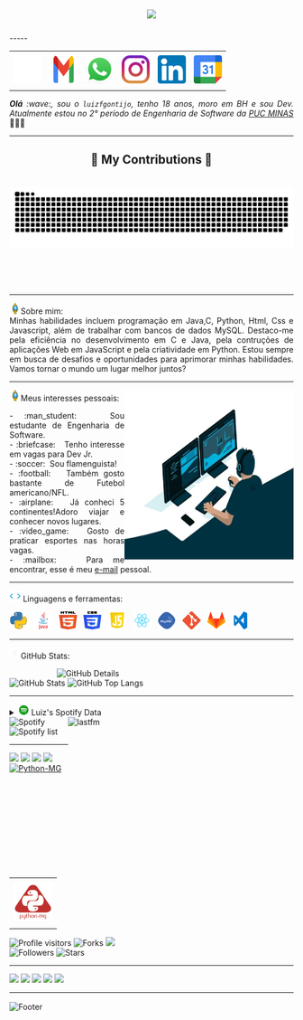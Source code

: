 <h1 align="center">
    <img src="https://readme-typing-svg.herokuapp.com/?font=Righteous&size=35&center=true&vCenter=true&width=500&height=70&duration=4000&lines=Hello+World!+👋;+I'm+Luiz!;" />
</h1>
-----

<div align="center">
<table>
<tr>
 <td align="center" colspan="11"></td>
</tr> 
<tr>
<td><a href="https://github.com/luizfgontijo" target="_blank"><img src="https://github.com/luizfgontijo/luizfgontijo/blob/main/img/github2.png?raw=true" width="50px" height="50px"/></a>
</td>
<td><a href="mailto:lfgsoares05@gmail.com" target="_blank"><img src="https://github.com/luizfgontijo/luizfgontijo/blob/main/img/gmail2.png?raw=true" width="50px" height="50px"/></a>
</td>
<td><a href="https://wa.me/5531991279640" target="_blank"><img src="https://github.com/luizfgontijo/luizfgontijo/blob/main/img/wpp2.png?raw=true" width="50px" height="50px"/></a>
</td>
<td><a href="https://www.instagram.com/luiz_gontijoo/" target="_blank"><img src="https://github.com/luizfgontijo/luizfgontijo/blob/main/img/insta2.png?raw=true" width="50px" height="50px"/></a>
</td>
<td><a href="https://www.linkedin.com/in/luizfgontijo/" target="_blank"><img src="https://github.com/luizfgontijo/luizfgontijo/blob/main/img/linkedin2.png?raw=true" width="50px" height="50px"/></a>
</td>
<td><a href="https://calendly.com/luizfgontijo/" target="_blank"><img src="https://github.com/luizfgontijo/luizfgontijo/blob/main/img/calendar2.png?raw=true" width="50px" height="50px"/></a>
</td>
</tr>
<tr>
 <td align="center" colspan="11"></td>
</tr> 
</table>

</div>
<div align="justify">
<i><b>Olá</b> :wave:, sou o <code>luizfgontijo</code>, tenho 18 anos, moro em BH e sou Dev. Atualmente estou no 2° período de Engenharia de Software da <a href="https://www.pucminas.br/" target="_blank">PUC MINAS</a></i>👨🏻‍💻<br />
</div>
<hr/>

<div align="center">
  <h2>🐍 My Contributions 🐍</h2>
  <br>
  <img alt="snake eating my contributions" src="https://raw.githubusercontent.com/salesp07/salesp07/output/github-contribution-grid-snake.svg" />
  
  <br/><br/><br/>
</div>

<hr/>
<img height="20" alt="GIF" src="https://github.com/luizfgontijo/luizfgontijo/blob/main/img/soulgem.gif?raw=true"/>Sobre mim:
<div align="justify">
Minhas habilidades incluem programação em Java,C, Python, Html, Css e Javascript, além de trabalhar com bancos de dados MySQL. Destaco-me pela eficiência no desenvolvimento em C e Java, pela contruções de aplicações Web em JavaScript e pela criatividade em Python. Estou sempre em busca de desafios e oportunidades para aprimorar minhas habilidades. Vamos tornar o mundo um lugar melhor juntos?
</div>

-----

<div>
<div>
<img align="right" alt="GIF" src="https://github.com/luizfgontijo/luizfgontijo/blob/main/img/dev.gif?raw=true" width="300px" height="300px"/>
</div>

<img height="20" alt="GIF" src="https://github.com/luizfgontijo/luizfgontijo/blob/main/img/soulgem.gif?raw=true"/>Meus interesses pessoais:

<div align="justify">
<p>
- :man_student: &nbsp; Sou estudante de Engenharia de Software.<br />
- :briefcase: &nbsp; Tenho interesse em vagas para Dev Jr.<br />
- :soccer:&nbsp; Sou flamenguista! <br />
- :football: &nbsp; Também gosto bastante de Futebol americano/NFL.<br />
- :airplane: &nbsp; Já conheci 5 continentes!Adoro viajar e conhecer novos lugares.<br />
- :video_game: &nbsp; Gosto de praticar esportes nas horas vagas.<br />
- :mailbox: &nbsp; Para me encontrar, esse é meu <a href="mailto:lfgsoares05@gmail.com" target="_blank">e-mail</a> pessoal.<br />

</p>
</div>
</div>

-----

<div>

<img height="20" alt="GIF" src="https://github.com/luizfgontijo/luizfgontijo/blob/main/img/skills.gif?raw=true"/>&nbsp;Linguagens e ferramentas:

<code><a href="https://www.python.org/" target="_blank"><img width="32" height="32" src="https://github.com/luizfgontijo/luizfgontijo/blob/main/img/python.png?raw=true"/></a></code>
&nbsp; 
<code><a href="https://www.java.com/pt-BR/" target="_blank"><img width="32" height="32" src="https://github.com/luizfgontijo/luizfgontijo/blob/main/img/java.png"/></a></code>
&nbsp; 
<code><a href="https://www.w3schools.com/html/" target="_blank"><img width="32" height="32" src="https://github.com/luizfgontijo/luizfgontijo/blob/main/img/html.svg"/></a></code>
&nbsp; 
<code><a href="https://www.w3schools.com/css/" target="_blank"><img width="32" height="32" src="https://github.com/luizfgontijo/luizfgontijo/blob/main/img/css.svg"/></a></code>
&nbsp; 
<code><a href="https://www.w3schools.com/js/" target="_blank"><img width="32" height="32" src="https://github.com/luizfgontijo/luizfgontijo/blob/main/img/js.png"/></a></code>
&nbsp; 
<code><a href="https://pt-br.reactjs.org/" target="_blank"><img width="32" height="32" src="https://github.com/luizfgontijo/luizfgontijo/blob/main/img/react.png"/></a></code>
&nbsp; 
<code><a href="https://www.mysql.com/" target="_blank"><img width="32" height="32" src="https://github.com/luizfgontijo/luizfgontijo/blob/main/img/mysql.png"/></a></code>
&nbsp; 
<code><a href="https://git-scm.com/" target="_blank"><img width="32" height="32" src="https://github.com/luizfgontijo/luizfgontijo/blob/main/img/git.png"/></a></code>
&nbsp; 
<code><a href="https://about.gitlab.com/" target="_blank"><img width="32" height="32" src="https://github.com/luizfgontijo/luizfgontijo/blob/main/img/gitlab.png"/></a></code>
&nbsp; 
<code><a href="https://code.visualstudio.com/" target="_blank"><img width="32" height="32" src="https://github.com/luizfgontijo/luizfgontijo/blob/main/img/vs.png"/></a></code>
</div>

-----

<img height="20" alt="GIF" src="https://github.com/luizfgontijo/luizfgontijo/blob/main/img/graphic.gif?raw=true"/>GitHub Stats:

<div>
<img align="right" alt="GitHub Details" width="420px" src="http://github-profile-summary-cards.vercel.app/api/cards/profile-details?username=luizfgontijo&theme=github_dark"/>
<!--- <img alt="GitHub Commits" width="200px" src="http://github-profile-summary-cards.vercel.app/api/cards/productive-time?username=luizfgontijo&theme=github_dark"/> -->
<img alt="GitHub Stats" width="200px" src="http://github-profile-summary-cards.vercel.app/api/cards/stats?username=luizfgontijo&theme=github_dark"/>
<img alt="GitHub Top Langs" width="200px" src="http://github-profile-summary-cards.vercel.app/api/cards/repos-per-language?username=luizfgontijo&theme=github_dark"/>
</div>

-----

<div>
<div>
<details>
<summary><img height="20" alt="GIF" src="https://github.com/luizfgontijo/luizfgontijo/blob/main/img/spotify.gif?raw=true"/> Luiz's Spotify Data</summary>
<img src="https://data-card-for-spotify.herokuapp.com/api/card?user_id=bu3reuntcu19i5wozn17kmek8" alt="Data Card for Spotify">
</details>
</div>
<div>
<!--- <a href="https://twitter.com/luizfgontijo" target="_blank"><img align="right" width="400px" height="270px" alt="tweets" src="https://github-readme-twitter.gazf.vercel.app/api?id=luizfgontijo"/></a> -->
<a href="https://www.last.fm/pt/user/luizfgontijo" target="_blank"><img align="right" width="400px" height="270px" alt="lastfm" src="https://lastfm-recently-played.vercel.app/api?user=luizfgontijo&width=400"/></a>
<div>
<img alt="Spotify" width="200px" height="270px" src="https://spotify-github-profile.vercel.app/api/view?uid=bu3reuntcu19i5wozn17kmek8&cover_image=true&theme=default"/> &nbsp; &nbsp; 
<img alt="Spotify list" width="200px" height="270px" src="https://spotify-recently-played-readme.vercel.app/api?user=bu3reuntcu19i5wozn17kmek8&count=10"/>
</div>
</div>

-----

<div>
<table align="right">
<tr>
 <td align="center" colspan="1"></td>
</tr> 
<tr>
<td><a href="https://pythonmg.github.io/" target="_blank"><img src="https://github.com/luizfgontijo/luizfgontijo/blob/main/img/pythonmg.png?raw=true" width="70px" height="70px"/></a></td>
</tr>
<tr>
 <td align="center" colspan="1"></td>
</tr> 
</table>
<img src="https://img.shields.io/badge/Python-Aspira-blue?logo=Python"/>
<img src="https://img.shields.io/badge/Java-Dev-blue"/>
<img src="https://img.shields.io/badge/C-Enthusiast-blue"/>
<img src="https://img.shields.io/badge/JavaScript-Dev-blue?logo=javascript"/>
<a href="https://github.com/pythonmg" target="_blank"><img alt="Python-MG" src="https://img.shields.io/badge/Siga%20a%20comunidade%20mineira%20de%20python%3A-Python--MG-blue?logo=Python"/></a>
<br />
<img alt="Profile visitors" src="https://komarev.com/ghpvc/?username=luizfgontijo"/>
<img alt="Forks" src="https://img.shields.io/github/forks/luizfgontijo/luizfgontijo?logo=git"/>
<a href="https://stars.github.com/nominate/" target="_blank"><img src="https://img.shields.io/static/v1?label=%F0%9F%8C%9F&message=If%20useful&color=blue"/></a>
<br />
<img alt="Followers" src="https://img.shields.io/github/followers/luizfgontijo?style=social"/>
<img alt="Stars" src="https://img.shields.io/github/stars/luizfgontijo?style=social"/>
</div>

-----

<div>
<a href="https://www.linkedin.com/in/luizfgontijo/" target="_blank"><img alt"Linkedin" src="https://img.shields.io/badge/LinkedIn-0077B5?style=for-the-badge&logo=linkedin&logoColor=white"/></a>
<a href="mailto:lfgsoares05@gmail.com" target="_blank"><img alt"Gmail" src="https://img.shields.io/badge/Gmail-D14836?style=for-the-badge&logo=gmail&logoColor=white"/></a>
<a href="https://wa.me/5531991279640" target="_blank"><img alt"WhatsApp" src="https://img.shields.io/badge/WhatsApp-25D366?style=for-the-badge&logo=whatsapp&logoColor=white"/></a>
<a href="https://open.spotify.com/user/bu3reuntcu19i5wozn17kmek8?si=45c49575a1ba4cb7&nd=1&dlsi=7f9a4570be91417c" target="_blank"><img alt"Spotify" src="https://img.shields.io/badge/Spotify-1ED760?&style=for-the-badge&logo=spotify&logoColor=white"/></a>
<a href="https://www.instagram.com/luiz_gontijoo/" target="_blank"><img alt"Instagram" src="https://img.shields.io/badge/Instagram-E4405F?style=for-the-badge&logo=instagram&logoColor=white"/></a>
</div>

-----

<div>
<img align="center" alt="Footer" width="1200px" height="20px" src="https://github.com/luizfgontijo/luizfgontijo/blob/main/img/footer-gray.gif?raw=true"/>
</div>
